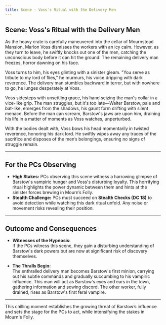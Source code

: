 ```yaml
---
title: Scene - Voss's Ritual with the Delivery Men
---
```



## Scene: Voss's Ritual with the Delivery Men

As the heavy crate is carefully maneuvered into the cellar of Mournstead Mansion, Marlon Voss dismisses the workers with an icy calm. However, as they turn to leave, he swiftly knocks out one of the men, catching the unconscious body before it can hit the ground. The remaining delivery man freezes, horror dawning on his face.

Voss turns to him, his eyes glinting with a sinister gleam. "You serve as tribute to my lord of flies," he murmurs, his voice dripping with dark reverence. The delivery man stumbles backward in terror, but with nowhere to go, he lunges desperately at Voss.

Voss sidesteps with unsettling grace, his hand seizing the man's collar in a vice-like grip. The man struggles, but it's too late—Walter Barstow, pale and bat-like, emerges from the shadows, his gaunt form drifting with silent menace. Before the man can scream, Barstow's jaws are upon him, draining his life in a matter of moments as Voss watches, unperturbed.

With the bodies dealt with, Voss bows his head momentarily in twisted reverence, honoring his dark lord. He swiftly wipes away any traces of the sacrifice and disposes of the men’s belongings, ensuring no signs of struggle remain.

---

## For the PCs Observing

- **High Stakes:** PCs observing this scene witness a harrowing glimpse of Barstow's vampiric hunger and Voss's disturbing loyalty. This horrifying ritual highlights the power dynamic between them and hints at the sinister forces brewing in Mourn’s Folly.
- **Stealth Challenge:** PCs must succeed on **Stealth Checks (DC 18)** to avoid detection while watching this dark ritual unfold. Any noise or movement risks revealing their position.

---

## Outcome and Consequences

- **Witnesses of the Hypnosis:**  
  If the PCs witness this scene, they gain a disturbing understanding of Barstow's dark powers but are now at significant risk of discovery themselves.

- **The Thralls Begin:**  
  The enthralled delivery man becomes Barstow's first minion, carrying out his subtle commands and gradually succumbing to his vampiric influence. This man will act as Barstow's eyes and ears in the town, gathering information and sowing discord. The other worker, fully drained, rises as Barstow's first feral vampire.

---

This chilling moment establishes the growing threat of Barstow’s influence and sets the stage for the PCs to act, while intensifying the stakes in Mourn's Folly.
